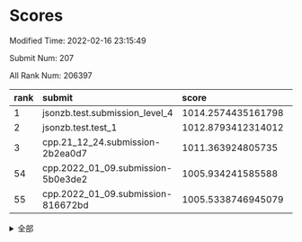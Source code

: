 # Scores

Modified Time: 2022-02-16 23:15:49

Submit Num: 207

All Rank Num: 206397

| rank |               submit               |       score        |       sigma        | pk_num |
| :--- | :--------------------------------- | :----------------- | :----------------- | :----- |
| 1    | jsonzb.test.submission_level_4     | 1014.2574435161798 | 0.839043660122399  | 3987   |
| 2    | jsonzb.test.test_1                 | 1012.8793412314012 | 0.8262505337062364 | 3991   |
| 3    | cpp.21_12_24.submission-2b2ea0d7   | 1011.363924805735  | 0.7773230183387756 | 3987   |
| 54   | cpp.2022_01_09.submission-5b0e3de2 | 1005.934241585588  | 0.740364628092168  | 3990   |
| 55   | cpp.2022_01_09.submission-816672bd | 1005.5338746945079 | 0.7178341069622657 | 3988   |


<details>
<summary>全部</summary>

| rank |                 submit                 |       score        |       sigma        | pk_num |
| :--- | :------------------------------------- | :----------------- | :----------------- | :----- |
| 1    | jsonzb.test.submission_level_4         | 1014.2574435161798 | 0.839043660122399  | 3987   |
| 2    | jsonzb.test.test_1                     | 1012.8793412314012 | 0.8262505337062364 | 3991   |
| 3    | cpp.21_12_24.submission-2b2ea0d7       | 1011.363924805735  | 0.7773230183387756 | 3987   |
| 4    | gobigger.level_3.submission_level_3_49 | 1011.2459252874132 | 0.7742909823875158 | 3989   |
| 5    | gobigger.level_3.submission_level_3_45 | 1011.0817501256208 | 0.7950688801347863 | 3987   |
| 6    | gobigger.level_3.submission_level_3_19 | 1011.0189916032679 | 0.7706275731697559 | 3990   |
| 7    | gobigger.level_3.submission_level_3_8  | 1010.8757187799779 | 0.7894605991636657 | 3992   |
| 8    | gobigger.level_3.submission_level_3_28 | 1010.8720544301079 | 0.7670677099406025 | 3986   |
| 9    | gobigger.level_3.submission_level_3_20 | 1010.8478185828172 | 0.7572937499856147 | 3988   |
| 10   | gobigger.level_3.submission_level_3_46 | 1010.7478049464205 | 0.7893612317658795 | 3984   |
| 11   | gobigger.level_3.submission_level_3_18 | 1010.7469468719303 | 0.7730142570568056 | 3989   |
| 12   | gobigger.level_3.submission_level_3_30 | 1010.6181549408548 | 0.7444225682339244 | 3987   |
| 13   | gobigger.level_3.submission_level_3_16 | 1010.4697707621873 | 0.7649602466368302 | 3987   |
| 14   | gobigger.level_3.submission_level_3_13 | 1010.4276083153836 | 0.7564276640169223 | 3987   |
| 15   | gobigger.level_3.submission_level_3_21 | 1010.3963604768832 | 0.7401652072955359 | 3993   |
| 16   | gobigger.level_3.submission_level_3_42 | 1010.3868401018303 | 0.7504913422860524 | 3989   |
| 17   | gobigger.level_3.submission_level_3_34 | 1010.3311629539435 | 0.7633214790448215 | 3988   |
| 18   | gobigger.level_3.submission_level_3_23 | 1010.2828104171844 | 0.7720570615317555 | 3991   |
| 19   | gobigger.level_3.submission_level_3_43 | 1010.2433837801591 | 0.7636999314663989 | 3985   |
| 20   | gobigger.level_3.submission_level_3_15 | 1010.2398758328939 | 0.7582163831975873 | 3992   |
| 21   | gobigger.level_3.submission_level_3_14 | 1010.2252953859123 | 0.7449375738347708 | 3995   |
| 22   | gobigger.level_3.submission_level_3_40 | 1010.1937217338004 | 0.7772744492380451 | 3990   |
| 23   | gobigger.level_3.submission_level_3_3  | 1010.0028393036281 | 0.7606430321312867 | 3985   |
| 24   | gobigger.level_3.submission_level_3_10 | 1009.9866321379722 | 0.7465529090564759 | 3987   |
| 25   | gobigger.level_3.submission_level_3_35 | 1009.9750288751092 | 0.7410432577516554 | 3989   |
| 26   | gobigger.level_3.submission_level_3_26 | 1009.9215977893803 | 0.7712349957060012 | 3988   |
| 27   | gobigger.level_3.submission_level_3_38 | 1009.8408131668864 | 0.7530556777436713 | 3986   |
| 28   | gobigger.level_3.submission_level_3_29 | 1009.8100802795532 | 0.755550006247866  | 3988   |
| 29   | gobigger.level_3.submission_level_3_4  | 1009.783148573378  | 0.7515818510092893 | 3994   |
| 30   | gobigger.level_3.submission_level_3_33 | 1009.6807490481959 | 0.7374300443773201 | 3986   |
| 31   | gobigger.level_3.submission_level_3_1  | 1009.6644860091485 | 0.7472427551814582 | 3992   |
| 32   | gobigger.level_3.submission_level_3_5  | 1009.6584919680222 | 0.7659999156112363 | 3991   |
| 33   | gobigger.level_3.submission_level_3_17 | 1009.5852696369275 | 0.7557724368930894 | 3992   |
| 34   | gobigger.level_3.submission_level_3_0  | 1009.5809695137715 | 0.7613611809508797 | 3990   |
| 35   | gobigger.level_3.submission_level_3_32 | 1009.531599616501  | 0.7749025201979552 | 3987   |
| 36   | gobigger.level_3.submission_level_3_22 | 1009.5090146154046 | 0.7658050151029528 | 3990   |
| 37   | gobigger.level_3.submission_level_3_41 | 1009.4894335778525 | 0.7673349512697863 | 3995   |
| 38   | gobigger.level_3.submission_level_3_9  | 1009.422415066969  | 0.7441952683664785 | 3989   |
| 39   | gobigger.level_3.submission_level_3_24 | 1009.404374890932  | 0.7866734524211018 | 3988   |
| 40   | gobigger.level_3.submission_level_3_2  | 1009.3177083995948 | 0.7412534386014921 | 3990   |
| 41   | gobigger.level_3.submission_level_3_44 | 1009.162694346592  | 0.7397953603349995 | 3987   |
| 42   | gobigger.level_3.submission_level_3_7  | 1009.1343444557491 | 0.7529007066625699 | 3989   |
| 43   | gobigger.level_3.submission_level_3_6  | 1009.1232005670782 | 0.7480558695577944 | 3988   |
| 44   | gobigger.level_3.submission_level_3_25 | 1009.0614628308668 | 0.7535300764769574 | 3991   |
| 45   | gobigger.level_3.submission_level_3_48 | 1009.0035688072096 | 0.7666546457512436 | 3985   |
| 46   | gobigger.level_3.submission_level_3_31 | 1008.9624607356484 | 0.7536462606735175 | 3986   |
| 47   | gobigger.level_3.submission_level_3_27 | 1008.9167301885533 | 0.7699052873601228 | 3985   |
| 48   | gobigger.level_3.submission_level_3_47 | 1008.718257420841  | 0.7251963629880532 | 3983   |
| 49   | gobigger.level_3.submission_level_3_11 | 1008.7158335955231 | 0.7359043540754288 | 3985   |
| 50   | gobigger.level_3.submission_level_3_36 | 1008.6073913720592 | 0.7473145391860834 | 3981   |
| 51   | gobigger.level_3.submission_level_3_37 | 1008.58615452595   | 0.7320209781514341 | 3988   |
| 52   | gobigger.level_3.submission_level_3_39 | 1008.2749430895052 | 0.7555430126812022 | 3993   |
| 53   | gobigger.level_3.submission_level_3_12 | 1007.5854794133577 | 0.7444066755072196 | 3985   |
| 54   | cpp.2022_01_09.submission-5b0e3de2     | 1005.934241585588  | 0.740364628092168  | 3990   |
| 55   | cpp.2022_01_09.submission-816672bd     | 1005.5338746945079 | 0.7178341069622657 | 3988   |
| 56   | gobigger.level_1.submission_level_1_20 | 1005.0054684843536 | 0.7341348010180276 | 3990   |
| 57   | gobigger.level_1.submission_level_1_37 | 1004.5646468568198 | 0.7143804447733628 | 3984   |
| 58   | gobigger.level_1.submission_level_1_27 | 1004.133882578571  | 0.7133044202332514 | 3985   |
| 59   | gobigger.level_1.submission_level_1_47 | 1004.1130402885126 | 0.714166466596451  | 3991   |
| 60   | gobigger.level_1.submission_level_1_12 | 1004.1114605478884 | 0.7160319858414054 | 3988   |
| 61   | gobigger.level_1.submission_level_1_24 | 1003.9998215932509 | 0.7177644487312685 | 3993   |
| 62   | gobigger.level_1.submission_level_1_32 | 1003.9938468288623 | 0.7235769517546562 | 3989   |
| 63   | gobigger.level_1.submission_level_1_13 | 1003.9877994004485 | 0.7158836614816676 | 3985   |
| 64   | gobigger.level_1.submission_level_1_30 | 1003.9615890096213 | 0.7183565203825574 | 3985   |
| 65   | gobigger.level_1.submission_level_1_38 | 1003.900994316244  | 0.7110758084834903 | 3988   |
| 66   | gobigger.level_1.submission_level_1_45 | 1003.7799554062456 | 0.7157602478819075 | 3990   |
| 67   | gobigger.level_1.submission_level_1_1  | 1003.7497584125724 | 0.7198869657675926 | 3984   |
| 68   | gobigger.level_1.submission_level_1_35 | 1003.745388609404  | 0.7215504170368443 | 3989   |
| 69   | gobigger.level_1.submission_level_1_17 | 1003.7270885212084 | 0.7160603618016157 | 3985   |
| 70   | gobigger.level_1.submission_level_1_15 | 1003.7179166800075 | 0.7233842800681993 | 3989   |
| 71   | gobigger.level_1.submission_level_1_5  | 1003.677021258789  | 0.732422640261071  | 3984   |
| 72   | gobigger.level_1.submission_level_1_6  | 1003.6640240456417 | 0.7185176747430797 | 3990   |
| 73   | gobigger.level_1.submission_level_1_10 | 1003.6098056694078 | 0.7142279389714529 | 3989   |
| 74   | gobigger.level_1.submission_level_1_46 | 1003.5850207289024 | 0.7199488224942296 | 3988   |
| 75   | gobigger.level_1.submission_level_1_29 | 1003.4475260180616 | 0.7014327249446713 | 3988   |
| 76   | gobigger.level_1.submission_level_1_26 | 1003.2555357659506 | 0.7245362342841526 | 3990   |
| 77   | gobigger.level_1.submission_level_1_49 | 1003.2431682400239 | 0.7045792060957126 | 3985   |
| 78   | gobigger.level_1.submission_level_1_39 | 1003.2295125290378 | 0.7187487379907693 | 3990   |
| 79   | gobigger.level_1.submission_level_1_43 | 1003.2064890358863 | 0.7122808834391156 | 3984   |
| 80   | gobigger.level_1.submission_level_1_14 | 1003.2016024723292 | 0.726192508514828  | 3981   |
| 81   | gobigger.level_1.submission_level_1_48 | 1003.1949244923426 | 0.7168694110279902 | 3989   |
| 82   | gobigger.level_1.submission_level_1_9  | 1003.1907546265201 | 0.7200025114537131 | 3983   |
| 83   | gobigger.level_1.submission_level_1_19 | 1003.1889052218983 | 0.7126472050067401 | 3983   |
| 84   | gobigger.level_1.submission_level_1_21 | 1003.1402273667215 | 0.7085089305987023 | 3986   |
| 85   | gobigger.level_1.submission_level_1_44 | 1003.1099522980181 | 0.7116082383358742 | 3986   |
| 86   | gobigger.level_1.submission_level_1_11 | 1003.0896715555315 | 0.7158789806949951 | 3987   |
| 87   | gobigger.level_1.submission_level_1_4  | 1003.0556018906718 | 0.7072014664015276 | 3986   |
| 88   | gobigger.level_1.submission_level_1_36 | 1003.0549992661871 | 0.710410813325281  | 3989   |
| 89   | gobigger.level_1.submission_level_1_40 | 1003.0296508072915 | 0.7238257713158439 | 3993   |
| 90   | gobigger.level_1.submission_level_1_42 | 1002.9585179122831 | 0.7114968045073583 | 3987   |
| 91   | gobigger.level_1.submission_level_1_16 | 1002.9481438756208 | 0.7191000612774583 | 3991   |
| 92   | gobigger.level_1.submission_level_1_34 | 1002.929794186763  | 0.7127276214370628 | 3988   |
| 93   | gobigger.level_1.submission_level_1_0  | 1002.9167703167493 | 0.7057590836155222 | 3990   |
| 94   | gobigger.level_1.submission_level_1_18 | 1002.832796794308  | 0.6982163228622502 | 3983   |
| 95   | gobigger.level_1.submission_level_1_8  | 1002.8290465957446 | 0.7184785206378923 | 3986   |
| 96   | gobigger.level_1.submission_level_1_22 | 1002.6983248152676 | 0.7177710267607709 | 3985   |
| 97   | gobigger.level_1.submission_level_1_23 | 1002.6224422765978 | 0.7132250707412722 | 3985   |
| 98   | gobigger.level_1.submission_level_1_7  | 1002.430886455245  | 0.7209830937444289 | 3988   |
| 99   | gobigger.level_1.submission_level_1_28 | 1002.4089660172356 | 0.7163637210079105 | 3993   |
| 100  | gobigger.level_1.submission_level_1_33 | 1002.377192088154  | 0.7085994042613809 | 3992   |
| 101  | gobigger.level_1.submission_level_1_31 | 1002.2678039982819 | 0.6963852801131908 | 3983   |
| 102  | gobigger.level_1.submission_level_1_25 | 1001.9828449697563 | 0.7011734150708114 | 3989   |
| 103  | gobigger.level_1.submission_level_1_2  | 1001.8307544015455 | 0.7154888041432792 | 3989   |
| 104  | gobigger.level_1.submission_level_1_3  | 1001.5526274568672 | 0.7188595870851548 | 3988   |
| 105  | gobigger.level_1.submission_level_1_41 | 1001.4308343476329 | 0.7221736624861647 | 3982   |
| 106  | gobigger.random.submission_random_16   | 997.2193102746697  | 0.7187179685713962 | 3988   |
| 107  | gobigger.random.submission_random_44   | 997.0820161183516  | 0.7044575371330896 | 3987   |
| 108  | gobigger.random.submission_random_32   | 997.0617954528134  | 0.704464917044442  | 3989   |
| 109  | gobigger.random.submission_random_46   | 996.9495801720213  | 0.7054534716697323 | 3989   |
| 110  | gobigger.random.submission_random_22   | 996.9141283533114  | 0.7059332218108356 | 3987   |
| 111  | gobigger.random.submission_random_39   | 996.7672656955035  | 0.6911506064326396 | 3989   |
| 112  | gobigger.random.submission_random_49   | 996.7455219563498  | 0.703906656283972  | 3988   |
| 113  | gobigger.random.submission_random_28   | 996.679788508037   | 0.707895225403056  | 3986   |
| 114  | gobigger.random.submission_random_31   | 996.4921813451457  | 0.7003882035946779 | 3995   |
| 115  | gobigger.random.submission_random_5    | 996.4790665143566  | 0.7135964099263756 | 3992   |
| 116  | gobigger.random.submission_random_2    | 996.4659030853182  | 0.7137572503297771 | 3987   |
| 117  | gobigger.random.submission_random_38   | 996.4506922036446  | 0.7061114171634564 | 3993   |
| 118  | gobigger.random.submission_random_11   | 996.35771315133    | 0.7088106473207871 | 3988   |
| 119  | gobigger.random.submission_random_20   | 996.2941725116996  | 0.7078719463583817 | 3990   |
| 120  | gobigger.random.submission_random_17   | 996.2698138593138  | 0.7181760767032568 | 3987   |
| 121  | gobigger.random.submission_random_3    | 996.2683467484716  | 0.7099845940805316 | 3990   |
| 122  | gobigger.random.submission_random_8    | 996.268246048267   | 0.6928838261222597 | 3988   |
| 123  | gobigger.random.submission_random_25   | 996.2421298437587  | 0.7049338467150222 | 3991   |
| 124  | gobigger.random.submission_random_37   | 996.2344930312684  | 0.7088754934994296 | 3990   |
| 125  | gobigger.random.submission_random_12   | 996.2339908241246  | 0.706971599398777  | 3990   |
| 126  | gobigger.random.submission_random_33   | 996.2162986798403  | 0.7049968727117639 | 3985   |
| 127  | gobigger.random.submission_random_1    | 996.0295501130569  | 0.7044507786518054 | 3986   |
| 128  | gobigger.random.submission_random_41   | 996.0164820510226  | 0.7223408208798278 | 3986   |
| 129  | gobigger.random.submission_random_15   | 995.9668894406307  | 0.7121955319006479 | 3992   |
| 130  | gobigger.random.submission_random_10   | 995.9423067350854  | 0.7160920255070282 | 3990   |
| 131  | gobigger.random.submission_random_29   | 995.9349669088748  | 0.707908895181494  | 3995   |
| 132  | gobigger.random.submission_random_43   | 995.9256334127549  | 0.6962527763591269 | 3989   |
| 133  | gobigger.random.submission_random_40   | 995.8896067299204  | 0.7199506599140206 | 3985   |
| 134  | gobigger.random.submission_random_9    | 995.8743562084885  | 0.6984158551947401 | 3986   |
| 135  | gobigger.random.submission_random_35   | 995.8706968367018  | 0.7102479167342227 | 3989   |
| 136  | gobigger.random.submission_random_42   | 995.852022186286   | 0.7094689913106166 | 3989   |
| 137  | gobigger.random.submission_random_45   | 995.7544634400364  | 0.6972553338685749 | 3989   |
| 138  | gobigger.random.submission_random_47   | 995.7114045428042  | 0.7048040408910776 | 3989   |
| 139  | gobigger.random.submission_random_34   | 995.6910032190101  | 0.7219760080903685 | 3983   |
| 140  | gobigger.random.submission_random_36   | 995.6407229820057  | 0.7077454497363779 | 3989   |
| 141  | gobigger.random.submission_random_48   | 995.6040678929927  | 0.7228389389632969 | 3989   |
| 142  | gobigger.random.submission_random_0    | 995.5942401117553  | 0.7097590176555308 | 3991   |
| 143  | gobigger.random.submission_random_30   | 995.4854259946165  | 0.7162735403515677 | 3987   |
| 144  | gobigger.random.submission_random_26   | 995.4822594934308  | 0.711427595590928  | 3983   |
| 145  | gobigger.random.submission_random_4    | 995.4277264584942  | 0.7074194950930035 | 3991   |
| 146  | gobigger.random.submission_random_23   | 995.410824198063   | 0.730068021194259  | 3992   |
| 147  | gobigger.random.submission_random_13   | 995.3039085142019  | 0.7102447160349802 | 3986   |
| 148  | gobigger.random.submission_random_7    | 995.2187260129419  | 0.7254971617084742 | 3990   |
| 149  | gobigger.random.submission_random_21   | 995.1981899214567  | 0.7086320385103576 | 3989   |
| 150  | gobigger.random.submission_random_6    | 995.1496848271632  | 0.7232672486945676 | 3990   |
| 151  | gobigger.random.submission_random_14   | 995.1279812375876  | 0.729024406813428  | 3987   |
| 152  | gobigger.random.submission_random_18   | 995.0945058518205  | 0.7203500030238694 | 3985   |
| 153  | gobigger.random.submission_random_24   | 994.8663318913252  | 0.7069344079376557 | 3987   |
| 154  | gobigger.random.submission_random_19   | 994.8155207008897  | 0.7082541829945969 | 3983   |
| 155  | gobigger.random.submission_random_27   | 994.6312185952235  | 0.7375573296351878 | 3991   |
| 156  | gobigger.level_2.submission_level_2_45 | 994.407261996397   | 0.7237434714648023 | 3983   |
| 157  | gobigger.level_2.submission_level_2_21 | 994.2127868121421  | 0.7402046867082142 | 3992   |
| 158  | gobigger.level_2.submission_level_2_4  | 993.9090235579258  | 0.7327649823655991 | 3987   |
| 159  | gobigger.level_2.submission_level_2_5  | 993.8920998595199  | 0.7282350717357366 | 3988   |
| 160  | gobigger.level_2.submission_level_2_33 | 993.4152341742346  | 0.743467345421489  | 3983   |
| 161  | gobigger.level_2.submission_level_2_18 | 993.2312629465035  | 0.7327437485098531 | 3989   |
| 162  | gobigger.level_2.submission_level_2_22 | 993.1485381142232  | 0.7402961329390922 | 3987   |
| 163  | gobigger.level_2.submission_level_2_10 | 993.1064421501437  | 0.7340360999344555 | 3990   |
| 164  | gobigger.level_2.submission_level_2_27 | 993.1031454750072  | 0.7260755561198704 | 3991   |
| 165  | gobigger.level_2.submission_level_2_49 | 993.074887738282   | 0.7454935679407687 | 3992   |
| 166  | gobigger.level_2.submission_level_2_13 | 992.9325428502331  | 0.7712203461481952 | 3982   |
| 167  | gobigger.level_2.submission_level_2_39 | 992.7093857978552  | 0.7347946542249841 | 3988   |
| 168  | gobigger.level_2.submission_level_2_38 | 992.699088861864   | 0.7568035034163735 | 3990   |
| 169  | gobigger.level_2.submission_level_2_25 | 992.658963796849   | 0.743941031913884  | 3993   |
| 170  | gobigger.level_2.submission_level_2_41 | 992.6466186738041  | 0.7337828309724104 | 3983   |
| 171  | gobigger.level_2.submission_level_2_12 | 992.6300758288908  | 0.7556456308771863 | 3987   |
| 172  | gobigger.level_2.submission_level_2_36 | 992.6254255876166  | 0.7268671825917239 | 3993   |
| 173  | gobigger.level_2.submission_level_2_23 | 992.6049230638541  | 0.7267675722903069 | 3995   |
| 174  | gobigger.level_2.submission_level_2_40 | 992.5980397347993  | 0.7381165520106694 | 3990   |
| 175  | gobigger.level_2.submission_level_2_1  | 992.5663173002281  | 0.734474553121167  | 3987   |
| 176  | gobigger.level_2.submission_level_2_32 | 992.5102531490753  | 0.7582861813236821 | 3990   |
| 177  | gobigger.level_2.submission_level_2_20 | 992.4900189355287  | 0.7610836482295593 | 3986   |
| 178  | gobigger.level_2.submission_level_2_17 | 992.4671017140467  | 0.743614089563634  | 3993   |
| 179  | gobigger.level_2.submission_level_2_47 | 992.4623036923678  | 0.7399492123746386 | 3987   |
| 180  | gobigger.level_2.submission_level_2_14 | 992.4503999126846  | 0.7320949443716886 | 3991   |
| 181  | gobigger.level_2.submission_level_2_9  | 992.4225573147338  | 0.7332891560640487 | 3989   |
| 182  | gobigger.level_2.submission_level_2_15 | 992.3754064480041  | 0.7454581402931739 | 3985   |
| 183  | gobigger.level_2.submission_level_2_28 | 992.1873620124971  | 0.7237067080543698 | 3988   |
| 184  | gobigger.level_2.submission_level_2_7  | 992.1608489839236  | 0.7331239069752518 | 3994   |
| 185  | gobigger.level_2.submission_level_2_29 | 992.1287184149155  | 0.7324935051961936 | 3987   |
| 186  | gobigger.level_2.submission_level_2_8  | 992.0536825954816  | 0.7735382361506117 | 3983   |
| 187  | gobigger.level_2.submission_level_2_16 | 992.0020421812972  | 0.7362977981374063 | 3988   |
| 188  | gobigger.level_2.submission_level_2_48 | 992.001538863897   | 0.7371590645687169 | 3990   |
| 189  | gobigger.level_2.submission_level_2_11 | 992.0002551319861  | 0.7283119862252856 | 3992   |
| 190  | gobigger.level_2.submission_level_2_6  | 991.9943855266565  | 0.7627746757978776 | 3991   |
| 191  | gobigger.level_2.submission_level_2_42 | 991.9270578792849  | 0.7490961459147288 | 3990   |
| 192  | gobigger.level_2.submission_level_2_31 | 991.7013937511166  | 0.7569684805349711 | 3992   |
| 193  | gobigger.level_2.submission_level_2_44 | 991.6618755432143  | 0.7543772347988155 | 3992   |
| 194  | gobigger.level_2.submission_level_2_34 | 991.5427040975512  | 0.7335977781526284 | 3989   |
| 195  | gobigger.level_2.submission_level_2_2  | 991.4262236532248  | 0.7421119839885287 | 3990   |
| 196  | gobigger.level_2.submission_level_2_35 | 991.3243174115828  | 0.7626223499717347 | 3989   |
| 197  | gobigger.level_2.submission_level_2_37 | 991.250384144408   | 0.7527178436069694 | 3987   |
| 198  | gobigger.level_2.submission_level_2_43 | 991.2190681086822  | 0.7569535487389768 | 3988   |
| 199  | gobigger.level_2.submission_level_2_19 | 991.1935768067841  | 0.7401532504933384 | 3993   |
| 200  | gobigger.level_2.submission_level_2_30 | 991.1622072358292  | 0.7607319002114935 | 3987   |
| 201  | gobigger.level_2.submission_level_2_24 | 991.0199137215407  | 0.7487446543300809 | 3996   |
| 202  | gobigger.level_2.submission_level_2_0  | 990.7063908642368  | 0.7396741445482001 | 3994   |
| 203  | gobigger.level_2.submission_level_2_3  | 990.2768057156228  | 0.7500025065557295 | 3986   |
| 204  | gobigger.level_2.submission_level_2_46 | 990.1396608946657  | 0.7474814008273774 | 3988   |
| 205  | gobigger.level_2.submission_level_2_26 | 989.7395656628431  | 0.7709185007927876 | 3989   |
| 206  | gobigger.none.submission_none_1        | 978.6764480369566  | 1.2122753955030285 | 3996   |
| 207  | gobigger.none.submission_none_0        | 975.9716535757233  | 1.3861446163458246 | 3984   |

</details>